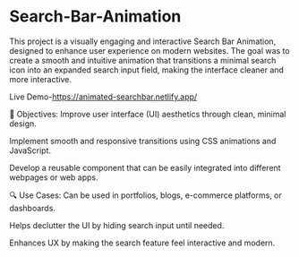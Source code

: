 # Search-Bar-Animation

This project is a visually engaging and interactive Search Bar Animation, designed to enhance user experience on modern websites. The goal was to create a smooth and intuitive animation that transitions a minimal search icon into an expanded search input field, making the interface cleaner and more interactive.

Live Demo-https://animated-searchbar.netlify.app/

🎯 Objectives:
Improve user interface (UI) aesthetics through clean, minimal design.

Implement smooth and responsive transitions using CSS animations and JavaScript.

Develop a reusable component that can be easily integrated into different webpages or web apps.


🔍 Use Cases:
Can be used in portfolios, blogs, e-commerce platforms, or dashboards.

Helps declutter the UI by hiding search input until needed.

Enhances UX by making the search feature feel interactive and modern.

